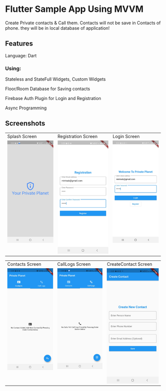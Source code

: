 # Flutter Sample App Using MVVM

Create Private contacts & Call them. Contacts will not be save in Contacts of phone. they will be in local database of application!

## Features

Language: Dart

### Using:

Stateless and StateFull Widgets, Custom Widgets

Floor/Room Database for Saving contacts

Firebase Auth Plugin for Login and Registration

Async Programming

## Screenshots
<table>
  <tr>
    <td>Splash Screen</td>
     <td>Registration Screen</td>
     <td>Login Screen</td>
  </tr>
  <tr>
    <td valign="top"><img src="https://github.com/intsab/Flutter-MVVM/blob/master/ScreenShots/1-Splash.jpeg" alt="Splash Screen" width="250"/></td>
    <td valign="top"><img src="https://github.com/intsab/Flutter-MVVM/blob/master/ScreenShots/2-Registration.jpeg" alt="Registration Screen" width="250"/>
</td>
    <td valign="top"><img src="https://github.com/intsab/Flutter-MVVM/blob/master/ScreenShots/3-Login.jpeg" alt="Login Screen" width="250"/>
</td>
  </tr>
 </table>
 
 <table>
  <tr>
    <td>Contacts Screen</td>
     <td>CallLogs Screen</td>
     <td>CreateContact Screen</td>
  </tr>
  <tr>
    <td valign="top"><img src="https://github.com/intsab/Flutter-MVVM/blob/master/ScreenShots/4-contacts.jpeg" alt="Contacts Screen" width="250"/>
</td>
    <td valign="top"><img src="https://github.com/intsab/Flutter-MVVM/blob/master/ScreenShots/5-Calls.jpeg" alt="CallLogs Screen" width="250"/>

</td>
    <td valign="top"><img src="https://github.com/intsab/Flutter-MVVM/blob/master/ScreenShots/6-create_contact.jpeg" alt="CreateContact Screen" width="250"/>

</td>
  </tr>
 </table>


